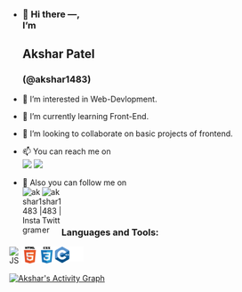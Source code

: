 - <h3> 👋 Hi there ―,<br> 
  I’m </h3> <h2>Akshar Patel</h4> <h3>(@akshar1483) <br> </h3>
- 👀 I’m interested in Web-Devlopment.
- 🌱 I’m currently learning Front-End.<br>
- 💞️ I’m looking to collaborate on basic projects of frontend.
- 📫 You can reach me on <br>
<a href="mailto: patelakshar1483@gmail.com"><img src="https://camo.githubusercontent.com/2e31b0d0e07e5431ee3f85689b488016d52a4fb97e523ae497023a9746e2e52e/68747470733a2f2f696d672e736869656c64732e696f2f62616467652f676d61696c2d2532334431343833362e7376673f267374796c653d666f722d7468652d6261646765266c6f676f3d676d61696c266c6f676f436f6c6f723d7768697465" data-canonical-src="https://img.shields.io/badge/gmail-%23D14836.svg?&amp;style=for-the-badge&amp;logo=gmail&amp;logoColor=white" style="max-width:100%;"></a>
<a href="https://www.linkedin.com/in/akshar-patel-a852221b0/"><img src="https://camo.githubusercontent.com/a493f6833f99fb3c85788d6d9305e6b7a42b838e5ee5d138fd9a8214a7e77472/68747470733a2f2f696d672e736869656c64732e696f2f62616467652f6c696e6b6564696e2d2532333030373742352e7376673f267374796c653d666f722d7468652d6261646765266c6f676f3d6c696e6b6564696e266c6f676f436f6c6f723d7768697465" data-canonical-src="https://img.shields.io/badge/linkedin-%230077B5.svg?&amp;style=for-the-badge&amp;logo=linkedin&amp;logoColor=white" style="max-width:100%;"></a>

- 🙌 Also you can follow me on <br> <a href="https://www.instagram.com/akshar1483/" rel="nofollow"><img align="left" alt="akshar1483 | Instagram" width="35px" src="https://camo.githubusercontent.com/d70f18c3361dc788c67b2746873e2b15e3d1011e1930cccc0ebe64c5a30535e2/68747470733a2f2f6d726964756c323832302e6769746875622e696f2f6769746875622d6173736574732f6173736574732f736f6369616c2f696e7374616772616d2e737667" data-canonical-src="https://akshar1483.github.io/github-assets/assets/social/instagram.svg" style="max-width:100%;"></a>
<a href="https://twitter.com/akshar1483" rel="nofollow"><img align="left" alt="akshar1483 | Twitter" width="35px" src="https://camo.githubusercontent.com/cdd4c7884a7e1d9f6d33780cea1c7c032e0e53efc87300140855d28c716877a2/68747470733a2f2f6d726964756c323832302e6769746875622e696f2f6769746875622d6173736574732f6173736574732f736f6369616c2f747769747465722e737667" data-canonical-src="https://akshar1483.github.io/github-assets/assets/social/twitter.svg" style="max-width:100%;"></a> <br>

<br>

### Languages and Tools:


<a href="https://www.w3schools.com/js/" target="_blank"> <img align="left" alt="JS" width="22px" src="https://www.w3schools.com/whatis/img_js.png"/> </a>
<a href="https://www.w3schools.com/html/" target="_blank"><img align="left" alt="HTML5" width="30px" src="https://raw.githubusercontent.com/github/explore/80688e429a7d4ef2fca1e82350fe8e3517d3494d/topics/html/html.png" /></a>
<a href="https://www.w3schools.com/css/" target="_blank"><img align="left" alt="CSS3" width="30px" src="https://raw.githubusercontent.com/github/explore/80688e429a7d4ef2fca1e82350fe8e3517d3494d/topics/css/css.png" /></a>
<a href="https://www.w3schools.com/cpp/" target="_blank"> <img align="left" alt="C++" width="26px" src="https://github.com/Aakarsh-B/trying-repos/blob/master/c++.png"/> </a>
<img align="left" alt="GitHub" width="26px" src="https://github.com/Aakarsh-B/trying-repos/blob/master/github.svg" />
<br />
<br />

<!-- Github Stats ![Akshar's github stats](https://github-readme-stats.vercel.app/api?username=Akshar1483&show_icons=true&theme=dark) --!>


<a target="_blank" rel="noopener noreferrer" href="https://camo.githubusercontent.com/d4c2a400eb44fa061d36d99edb6af6e18b0c66371eb385f6c80bd643ec9adfcc/68747470733a2f2f61637469766974792d67726170682e6865726f6b756170702e636f6d2f67726170683f757365726e616d653d48656e647261736f622662675f636f6c6f723d30443131313726636f6c6f723d354243444543266c696e653d35424344454326706f696e743d46464646464626686964655f626f726465723d74727565"><img alt="Akshar's Activity Graph" src="https://activity-graph.herokuapp.com/graph?username=Akshar1483&amp;bg_color=0D1117&amp;color=5BCDEC&amp;line=5BCDEC&amp;point=FFFFFF&amp;hide_border=true%22%20style=%22max-width:100%" data-canonical-src="https://activity-graph.herokuapp.com/graph?username=Akshar1483&amp;bg_color=0D1117&amp;color=5BCDEC&amp;line=5BCDEC&amp;point=FFFFFF&amp;hide_border=true" style="max-width:100%;"></a>
